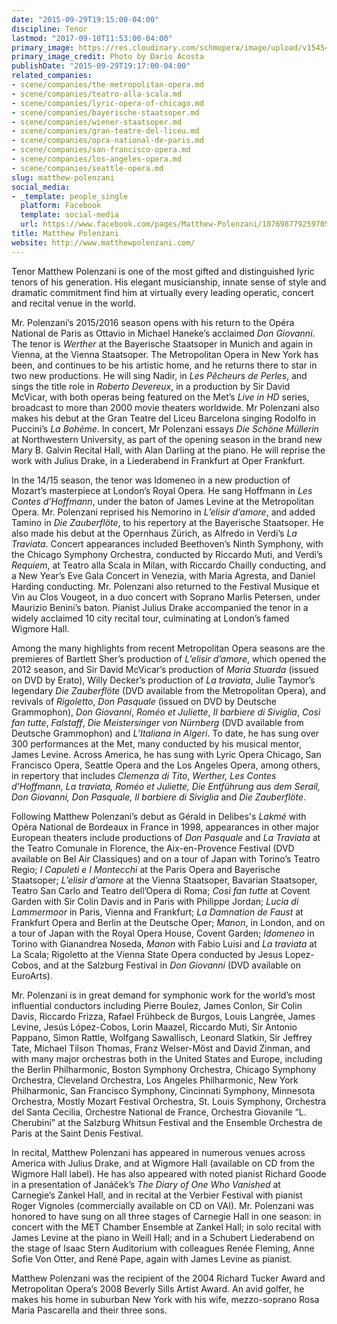 ```yaml
---
date: "2015-09-29T19:15:00-04:00"
discipline: Tenor
lastmod: "2017-09-10T11:53:00-04:00"
primary_image: https://res.cloudinary.com/schmopera/image/upload/v1545409169/media/webhook-uploads/1443568334861/PolenzaniAcostaSquare.jpg.jpg
primary_image_credit: Photo by Dario Acosta
publishDate: "2015-09-29T19:17:00-04:00"
related_companies:
- scene/companies/the-metropolitan-opera.md
- scene/companies/teatro-alla-scala.md
- scene/companies/lyric-opera-of-chicago.md
- scene/companies/bayerische-staatsoper.md
- scene/companies/wiener-staatsoper.md
- scene/companies/gran-teatre-del-liceu.md
- scene/companies/opra-national-de-paris.md
- scene/companies/san-francisco-opera.md
- scene/companies/los-angeles-opera.md
- scene/companies/seattle-opera.md
slug: matthew-polenzani
social_media:
- _template: people_single
  platform: Facebook
  template: social-media
  url: https://www.facebook.com/pages/Matthew-Polenzani/107698779259705?fref=ts
title: Matthew Polenzani
website: http://www.matthewpolenzani.com/
---
```


Tenor Matthew Polenzani is one of the most gifted and distinguished lyric tenors of his generation. His elegant musicianship, innate sense of style and dramatic commitment find him at virtually every leading operatic, concert and recital venue in the world.

Mr. Polenzani’s 2015/2016 season opens with his return to the Opéra National de Paris as Ottavio in Michael Haneke’s acclaimed *Don Giovanni*. The tenor is *Werther* at the Bayerische Staatsoper in Munich and again in Vienna, at the Vienna Staatsoper. The Metropolitan Opera in New York has been, and continues to be his artistic home, and he returns there to star in two new productions. He will sing Nadir, in *Les Pêcheurs de Perles*, and sings the title role in *Roberto Devereux*, in a production by Sir David McVicar, with both operas being featured on the Met’s *Live in HD* series, broadcast to more than 2000 movie theaters worldwide. Mr Polenzani also makes his debut at the Gran Teatre del Liceu Barcelona singing Rodolfo in Puccini’s *La Bohème*. In concert, Mr Polenzani essays *Die Schöne Müllerin* at Northwestern University, as part of the opening season in the brand new Mary B. Galvin Recital Hall, with Alan Darling at the piano. He will reprise the work with Julius Drake, in a Liederabend in Frankfurt at Oper Frankfurt.

In the 14/15 season, the tenor was Idomeneo in a new production of Mozart’s masterpiece at London’s Royal Opera. He sang Hoffmann in *Les Contes d’Hoffmann*, under the baton of James Levine at the Metropolitan Opera. Mr. Polenzani reprised his Nemorino in *L’elisir d’amore*, and added Tamino in *Die Zauberflöte*, to his repertory at the Bayerische Staatsoper. He also made his debut at the Opernhaus Zürich, as Alfredo in Verdi’s *La Traviata*. Concert appearances included Beethoven’s Ninth Symphony, with the Chicago Symphony Orchestra, conducted by Riccardo Muti, and Verdi’s *Requiem*, at Teatro alla Scala in Milan, with Riccardo Chailly conducting, and a New Year’s Eve Gala Concert in Venezia, with Maria Agresta, and Daniel Harding conducting. Mr. Polenzani also returned to the Festival Musique et Vin au Clos Vougeot, in a duo concert with Soprano Marlis Petersen, under Maurizio Benini’s baton. Pianist Julius Drake accompanied the tenor in a widely acclaimed 10 city recital tour, culminating at London’s famed Wigmore Hall.

Among the many highlights from recent Metropolitan Opera seasons are the premieres of Bartlett Sher’s production of *L’elisir d’amore*, which opened the 2012 season, and Sir David McVicar’s production of *Maria Stuarda* (issued on DVD by Erato), Willy Decker’s production of *La traviata*, Julie Taymor’s legendary *Die Zauberflöte* (DVD available from the Metropolitan Opera),  and revivals of *Rigoletto*, *Don Pasquale* (issued on DVD by Deutsche Grammophon), *Don Giovanni*, *Roméo et Juliette*, *Il barbiere di Siviglia*, *Così fan tutte*, *Falstaff*, *Die Meistersinger von Nürnberg* (DVD available from Deutsche Grammophon) and *L’Italiana in Algeri*. To date, he has sung over 300 performances at the Met, many conducted by his musical mentor, James Levine. Across America, he has sung with Lyric Opera Chicago, San Francisco Opera, Seattle Opera and the Los Angeles Opera, among others, in repertory that includes *Clemenza di Tito*, *Werther, Les Contes d’Hoffmann, La traviata, Roméo et Juliette, Die Entführung aus dem Serail, Don Giovanni, Don Pasquale, Il barbiere di Siviglia* and *Die Zauberflöte*.

Following Matthew Polenzani’s debut as Gérald in Delibes's *Lakmé* with Opéra National de Bordeaux in France in 1998, appearances in other major European theaters include productions of *Don Pasquale* and *La Traviata* at the Teatro Comunale in Florence, the Aix-en-Provence Festival (DVD available on Bel Air Classiques) and on a tour of Japan with Torino’s Teatro Regio; *I Capuleti e I Montecchi* at the Paris Opera and Bayerische Staatsoper; *L’elisir d’amore* at the Vienna Staatsoper, Bavarian Staatsoper, Teatro San Carlo and Teatro dell’Opera di Roma; *Così fan tutte* at Covent Garden with Sir Colin Davis and in Paris with Philippe Jordan; *Lucia di Lammermoor* in Paris, Vienna and Frankfurt; *La Damnation de Faust* at Frankfurt Opera and Berlin at the Deutsche Oper; *Manon*, in London, and on a tour of Japan with the Royal Opera House, Covent Garden; *Idomeneo* in Torino with Gianandrea Noseda, *Manon* with Fabio Luisi and *La traviata* at La Scala; Rigoletto at the Vienna State Opera conducted by Jesus Lopez-Cobos, and at the Salzburg Festival in *Don Giovanni* (DVD available on EuroArts).

Mr. Polenzani is in great demand for symphonic work for the world’s most influential conductors including Pierre Boulez, James Conlon, Sir Colin Davis, Riccardo Frizza, Rafael Frühbeck de Burgos, Louis Langrée, James Levine, Jesús López-Cobos, Lorin Maazel, Riccardo Muti, Sir Antonio Pappano, Simon Rattle, Wolfgang Sawallisch, Leonard Slatkin, Sir Jeffrey Tate, Michael Tilson Thomas, Franz Welser-Möst and David Zinman, and with many major orchestras both in the United States and Europe, including the Berlin Philharmonic, Boston Symphony Orchestra, Chicago Symphony Orchestra, Cleveland Orchestra, Los Angeles Philharmonic, New York Philharmonic, San Francisco Symphony, Cincinnati Symphony, Minnesota Orchestra, Mostly Mozart Festival Orchestra, St. Louis Symphony, Orchestra del Santa Cecilia, Orchestre National de France, Orchestra Giovanile “L. Cherubini” at the Salzburg Whitsun Festival and the Ensemble Orchestra de Paris at the Saint Denis Festival.

In recital, Matthew Polenzani has appeared in numerous venues across America with Julius Drake, and at Wigmore Hall (available on CD from the Wigmore Hall label). He has also appeared with noted pianist Richard Goode in a presentation of Janáček’s *The Diary of One Who Vanished* at Carnegie’s Zankel Hall, and in recital at the Verbier Festival with pianist Roger Vignoles (commercially available on CD on VAI). Mr. Polenzani was honored to have sung on all three stages of Carnegie Hall in one season: in concert with the MET Chamber Ensemble at Zankel Hall; in solo recital with James Levine at the piano in Weill Hall; and in a Schubert Liederabend on the stage of Isaac Stern Auditorium with colleagues Renée Fleming, Anne Sofie Von Otter, and René Pape, again with James Levine as pianist.

Matthew Polenzani was the recipient of the 2004 Richard Tucker Award and Metropolitan Opera’s 2008 Beverly Sills Artist Award. An avid golfer, he makes his home in suburban New York with his wife, mezzo-soprano Rosa Maria Pascarella and their three sons.
